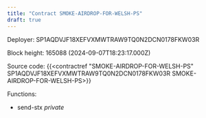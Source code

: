 ```yaml
---
title: "Contract SMOKE-AIRDROP-FOR-WELSH-PS"
draft: true
---
```

Deployer: SP1AQDVJF18XEFVXMWTRAW9TQ0N2DCN0178FKW03R


 



Block height: 165088 (2024-09-07T18:23:17.000Z)

Source code: {{<contractref "SMOKE-AIRDROP-FOR-WELSH-PS" SP1AQDVJF18XEFVXMWTRAW9TQ0N2DCN0178FKW03R SMOKE-AIRDROP-FOR-WELSH-PS>}}

Functions:

* send-stx _private_
